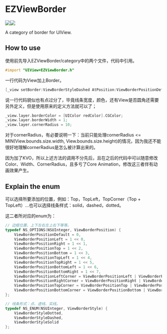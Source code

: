 # EZViewBorder
![](https://img.shields.io/badge/platform-iOS-red.svg?style=flat)![](https://img.shields.io/badge/license-MIT-blue.svg?style=flat)

A category of border for UIView.

## How to use

使用前先导入EZViewBorder/category中的两个文件，代码中引用。

```objective-c
#import "UIView+EZViewBorder.h"
```

一行代码为View加上Border。

```objective-c
[_view setBorder:ViewBorderStyleDashed AtPosition:ViewBorderPositionDefault];
```

说一行代码貌似也有点过分了，毕竟线条宽度，颜色，还有View是否圆角还需要另外定义，但是使用原来的定义方法就可以了；

```objective-c
_view.layer.borderColor = [UIColor redColor].CGColor;
_view.layer.borderWidth = 1;
_view.layer.cornerRadius = 10;
```

对于cornerRadius，有必要说明一下：当前只能处理cornerRadius <= MIN(View.bounds.size.width, View.bounds.size.height)的情况，因为我还不能很好地理解cornerRadius是怎么被计算出来的。

因为加了KVO，所以上述方法的调用不分先后，且在之后的代码中可以随意修改Color、Width、CornerRadius，且多亏了Core Animation，修改这三者伴有动画效果产生。

## Explain the enum

可以选择所要添加的位置，例如：Top，TopLeft，TopCorner（Top + TopLeft）…也可以选择线条样式：solid，dashed，dotted。

这二者所对应的enum为：

```objective-c
// 边框位置，上下左右左上右下等等。
typedef NS_OPTIONS(NSUInteger, ViewBorderPosition) {
    ViewBorderPositionDefault = 0,
    ViewBorderPositionLeft = 1 << 0,
    ViewBorderPositionRight = 1 << 1,
    ViewBorderPositionTop = 1 << 2,
    ViewBorderPositionBottom = 1 << 3,
    ViewBorderPositionTopLeft = 1 << 4,
    ViewBorderPositionTopRight = 1 << 5,
    ViewBorderPositionBottomLeft = 1 << 6,
    ViewBorderPositionBottomRight = 1 << 7,
    ViewBorderPositionLeftCorner = ViewBorderPositionLeft | ViewBorderPositionBottomLeft | ViewBorderPositionTopLeft,
    ViewBorderPositionRightCorner = ViewBorderPositionRight | ViewBorderPositionBottomRight | ViewBorderPositionTopRight,
    ViewBorderPositionTopCorner = ViewBorderPositionTop | ViewBorderPositionTopLeft | ViewBorderPositionTopRight,
    ViewBorderPositionBottomCorner = ViewBorderPositionBottom | ViewBorderPositionBottomLeft | ViewBorderPositionBottomRight
};
```

```objective-c
// 线条形式：点、虚线、实线。
typedef NS_ENUM(NSUInteger, ViewBorderStyle) {
    ViewBorderStyleDotted,
    ViewBorderStyleDashed,
    ViewBorderStyleSolid
};
```



